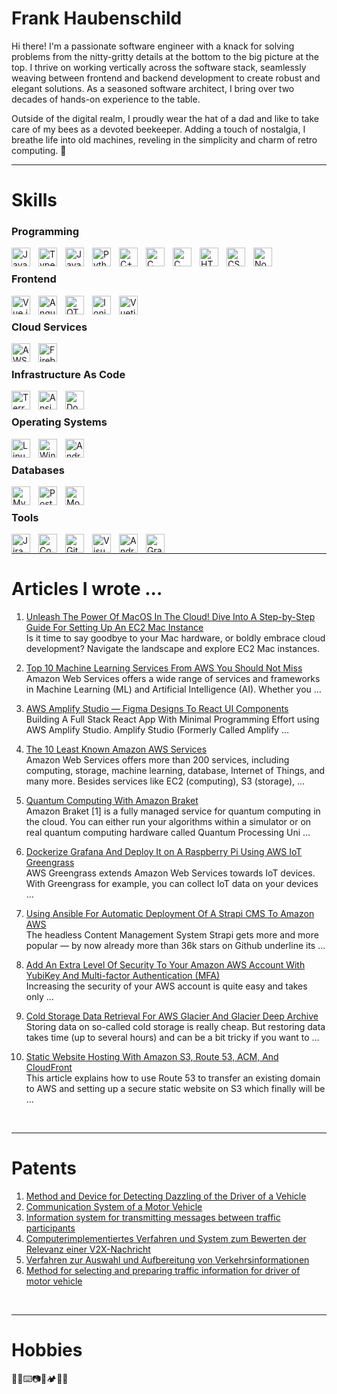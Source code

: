 # Frank Haubenschild
Hi there! I'm a passionate software engineer with a knack for solving problems from the nitty-gritty details at the bottom to the big picture at the top. 
I thrive on working vertically across the software stack, seamlessly weaving between frontend and backend development to create robust and elegant solutions.
As a seasoned software architect, I bring over two decades of hands-on experience to the table. 

Outside of the digital realm, I proudly wear the hat of a dad and like to take care of my bees as a devoted beekeeper. Adding a touch of nostalgia, I breathe 
life into old machines, reveling in the simplicity and charm of retro computing. 🚀

---

# Skills

### Programming
<img align="left" alt="JavaScript" width="30px" style="padding-right:10px;" src="https://cdn.jsdelivr.net/gh/devicons/devicon/icons/javascript/javascript-plain.svg" />
<img align="left" alt="TypeScript" width="30px" style="padding-right:10px;" src="https://cdn.jsdelivr.net/gh/devicons/devicon/icons/typescript/typescript-plain.svg" />
<img align="left" alt="Java" width="30px" style="padding-right:10px;" src="https://cdn.jsdelivr.net/gh/devicons/devicon/icons/java/java-original.svg"/>
<img align="left" alt="Python" width="30px" style="padding-right:10px;" src="https://cdn.jsdelivr.net/gh/devicons/devicon/icons/python/python-plain.svg" />
<img align="left" alt="C++" width="30px" style="padding-right:10px;" src="https://cdn.jsdelivr.net/gh/devicons/devicon/icons/cplusplus/cplusplus-line.svg" />
<img align="left" alt="C" width="30px" style="padding-right:10px;" src="https://cdn.jsdelivr.net/gh/devicons/devicon/icons/c/c-original.svg" />
<img align="left" alt="C" width="30px" style="padding-right:10px;" src="https://cdn.jsdelivr.net/gh/devicons/devicon/icons/php/php-original.svg" />
<img align="left" alt="HTML" width="30px" style="padding-right:10px;" src="https://cdn.jsdelivr.net/gh/devicons/devicon/icons/html5/html5-plain.svg" />
<img align="left" alt="CSS" width="30px" style="padding-right:10px;" src="https://cdn.jsdelivr.net/gh/devicons/devicon/icons/css3/css3-plain.svg" />
<img align="left" alt="NodeJs" width="30px" style="padding-right:10px;" src="https://cdn.jsdelivr.net/gh/devicons/devicon/icons/nodejs/nodejs-original.svg" />
<br />

### Frontend
<img align="left" alt="Vue.js" width="30px" style="padding-right:10px;" src="https://cdn.jsdelivr.net/gh/devicons/devicon/icons/vuejs/vuejs-original.svg" />
<img align="left" alt="Angular" width="30px" style="padding-right:10px;" src="https://cdn.jsdelivr.net/gh/devicons/devicon/icons/angularjs/angularjs-plain.svg" />
<img align="left" alt="QT" width="30px" style="padding-right:10px;" src="https://cdn.jsdelivr.net/gh/devicons/devicon/icons/qt/qt-original.svg" />
<img align="left" alt="Ionic" width="30px" style="padding-right:10px;" src="https://cdn.jsdelivr.net/gh/devicons/devicon/icons/ionic/ionic-original.svg" />
<img align="left" alt="Vuetify" width="30px" style="padding-right:10px;" src="https://cdn.jsdelivr.net/gh/devicons/devicon/icons/vuetify/vuetify-original.svg" />
<br />

### Cloud Services
<img align="left" alt="AWS" width="30px" style="padding-right:10px;"  src="https://cdn.jsdelivr.net/gh/devicons/devicon/icons/amazonwebservices/amazonwebservices-original.svg" />
<img align="left" alt="Firebase" width="30px" style="padding-right:10px;"  src="https://cdn.jsdelivr.net/gh/devicons/devicon/icons/firebase/firebase-plain.svg" />
<br />

### Infrastructure As Code
<img align="left" alt="Terraform" width="30px" style="padding-right:10px;"  src="https://cdn.jsdelivr.net/gh/devicons/devicon/icons/terraform/terraform-original.svg" />
<img align="left" alt="Ansible" width="30px" style="padding-right:10px;"  src="https://cdn.jsdelivr.net/gh/devicons/devicon/icons/ansible/ansible-original.svg" />
<img align="left" alt="Docker" width="30px" style="padding-right:10px;"  src="https://cdn.jsdelivr.net/gh/devicons/devicon/icons/docker/docker-original.svg" />
<br />

### Operating Systems
<img align="left" alt="Linux" width="30px" style="padding-right:10px;"  src="https://cdn.jsdelivr.net/gh/devicons/devicon/icons/linux/linux-original.svg" />
<img align="left" alt="Windows" width="30px" style="padding-right:10px;"  src="https://cdn.jsdelivr.net/gh/devicons/devicon/icons/windows8/windows8-original.svg" />
<img align="left" alt="Android" width="30px" style="padding-right:10px;"  src="https://cdn.jsdelivr.net/gh/devicons/devicon/icons/android/android-original.svg" />
<br />

### Databases
<img align="left" alt="Mysql" width="30px" style="padding-right:10px;" src="https://cdn.jsdelivr.net/gh/devicons/devicon/icons/mysql/mysql-original.svg" />
<img align="left" alt="Postgresql" width="30px" style="padding-right:10px;" src="https://cdn.jsdelivr.net/gh/devicons/devicon/icons/postgresql/postgresql-original.svg" />
<img align="left" alt="MongoDB" width="30px" style="padding-right:10px;" src="https://cdn.jsdelivr.net/gh/devicons/devicon/icons/mongodb/mongodb-original.svg" />
<br />

### Tools
<img align="left" alt="Jira" width="30px" style="padding-right:10px;" src="https://cdn.jsdelivr.net/gh/devicons/devicon/icons/jira/jira-original.svg" />
<img align="left" alt="Confluence" width="30px" style="padding-right:10px;" src="https://cdn.jsdelivr.net/gh/devicons/devicon/icons/confluence/confluence-original.svg" />
<img align="left" alt="Git" width="30px" style="padding-right:10px;" src="https://cdn.jsdelivr.net/gh/devicons/devicon/icons/git/git-original.svg" />
<img align="left" alt="VisualStudio" width="30px" style="padding-right:10px;" src="https://cdn.jsdelivr.net/gh/devicons/devicon/icons/visualstudio/visualstudio-plain.svg" />
<img align="left" alt="AndroidStudio" width="30px" style="padding-right:10px;" src="https://cdn.jsdelivr.net/gh/devicons/devicon/icons/androidstudio/androidstudio-original.svg" />
<img align="left" alt="Grafana" width="30px" style="padding-right:10px;" src="https://cdn.jsdelivr.net/gh/devicons/devicon/icons/grafana/grafana-original.svg" />
<br />

---

# Articles I wrote ...
1. [Unleash The Power Of MacOS In The Cloud! Dive Into A Step-by-Step Guide For Setting Up An EC2 Mac Instance](https://medium.com/@haubenschild/unleash-the-power-of-macos-in-the-cloud-a-step-by-step-guide-for-setting-up-an-ec2-mac-instance-55d74d688685)<br />
   Is it time to say goodbye to your Mac hardware, or boldly embrace cloud development? Navigate the landscape and explore EC2 Mac instances.
     
2. [Top 10 Machine Learning Services From AWS You Should Not Miss](https://haubenschild.medium.com/the-top-10-machine-learning-services-from-aws-you-should-not-miss-fd71aa9f8f4d)<br />
   Amazon Web Services offers a wide range of services and frameworks in Machine Learning (ML) and Artificial Intelligence (AI). Whether you …

3. [AWS Amplify Studio — Figma Designs To React UI Components](https://haubenschild.medium.com/aws-amplify-studio-figma-designs-to-react-ui-components-3acf12ab2670)<br />
   Building A Full Stack React App With Minimal Programming Effort using AWS Amplify Studio. Amplify Studio (Formerly Called Amplify …
  
4. [The 10 Least Known Amazon AWS Services](https://haubenschild.medium.com/the-10-least-known-amazon-aws-services-e452bfd9d5e8)<br />
   Amazon Web Services offers more than 200 services, including computing, storage, machine learning, database, Internet of Things, and many more. Besides services like EC2 (computing), S3 (storage), …

5. [Quantum Computing With Amazon Braket](https://haubenschild.medium.com/quantum-computing-with-amazon-braket-733748d1ee78)<br />
   Amazon Braket [1] is a fully managed service for quantum computing in the cloud. You can either run your algorithms within a simulator or on real quantum computing hardware called Quantum Processing Uni …
  
6. [Dockerize Grafana And Deploy It on A Raspberry Pi Using AWS IoT Greengrass](https://haubenschild.medium.com/dockerize-grafana-and-deploy-it-on-a-raspberry-pi-using-aws-iot-greengrass-4d42095a1ab0)<br />
   AWS Greengrass extends Amazon Web Services towards IoT devices. With Greengrass for example, you can collect IoT data on your devices …
     
7. [Using Ansible For Automatic Deployment Of A Strapi CMS To Amazon AWS](https://haubenschild.medium.com/automate-your-amazon-aws-deployment-of-your-strapi-based-project-with-ansible-4ac3e7dc8d4d)<br />
   The headless Content Management System Strapi gets more and more popular — by now already more than 36k stars on Github underline its …
  
8. [Add An Extra Level Of Security To Your Amazon AWS Account With YubiKey And Multi-factor Authentication (MFA)](https://haubenschild.medium.com/add-an-extra-level-of-security-to-your-amazon-aws-account-with-yubikey-and-mfa-df52b67482c2)<br />
   Increasing the security of your AWS account is quite easy and takes only …
  
9. [Cold Storage Data Retrieval For AWS Glacier And Glacier Deep Archive](https://haubenschild.medium.com/cold-storage-data-retrieval-for-aws-glacier-and-glacier-deep-archive-6e8ab846006a)<br />
   Storing data on so-called cold storage is really cheap. But restoring data takes time (up to several hours) and can be a bit tricky if you want to …
  
10. [Static Website Hosting With Amazon S3, Route 53, ACM, And CloudFront](https://haubenschild.medium.com/static-website-hosting-with-amazon-s3-route-53-acm-and-cloudfront-ef7d3630b402)<br />
   This article explains how to use Route 53 to transfer an existing domain to AWS and setting up a secure static website on S3 which finally will be …
<br />     

---

# Patents
1. [Method and Device for Detecting Dazzling of the Driver of a Vehicle](https://depatisnet.dpma.de/DepatisNet/depatisnet?action=pdf&docid=WO002013127674A3&xxxfull=1)
2. [Communication System of a Motor Vehicle](https://depatisnet.dpma.de/DepatisNet/depatisnet?action=pdf&docid=WO002013053678A1&xxxfull=1)
3. [Information system for transmitting messages between traffic participants](https://depatisnet.dpma.de/DepatisNet/depatisnet?action=pdf&docid=EP000002482266A1&xxxfull=1)
4. [Computerimplementiertes Verfahren und System zum Bewerten der Relevanz einer V2X-Nachricht](https://depatisnet.dpma.de/DepatisNet/depatisnet?action=pdf&docid=DE102020215739B4&xxxfull=1)
5. [Verfahren zur Auswahl und Aufbereitung von Verkehrsinformationen](https://depatisnet.dpma.de/DepatisNet/depatisnet?action=pdf&docid=DE102012212815B4&xxxfull=1)
6. [Method for selecting and preparing traffic information for driver of motor vehicle](https://depatisnet.dpma.de/DepatisNet/depatisnet?action=pdf&docid=DE102019207109A1&xxxfull=1)
<br />

---

# Hobbies
🐝💾⌨️📷🐠🏕️🍅📖

